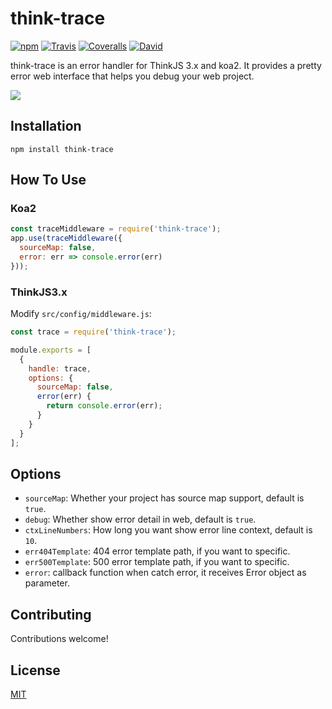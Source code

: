 # think-trace

[![npm](https://img.shields.io/npm/v/think-trace.svg?style=flat-square)]()
[![Travis](https://img.shields.io/travis/thinkjs/think-trace.svg?style=flat-square)]()
[![Coveralls](https://img.shields.io/coveralls/thinkjs/think-trace/master.svg?style=flat-square)]()
[![David](https://img.shields.io/david/thinkjs/think-trace.svg?style=flat-square)]()

think-trace is an error handler for ThinkJS 3.x and koa2. It provides a pretty error web interface that helps you debug your web project.

![](https://p1.ssl.qhimg.com/t0105986ac7dfc1c197.png)

## Installation

```
npm install think-trace
```

## How To Use


### Koa2

```js
const traceMiddleware = require('think-trace');
app.use(traceMiddleware({
  sourceMap: false,
  error: err => console.error(err)
}));
```

### ThinkJS3.x

Modify `src/config/middleware.js`:

```js
const trace = require('think-trace');

module.exports = [
  {
    handle: trace, 
    options: {
      sourceMap: false,
      error(err) {
        return console.error(err);
      }
    }
  }
];
```

## Options

- `sourceMap`: Whether your project has source map support, default is `true`.
- `debug`: Whether show error detail in web, default is `true`. 
- `ctxLineNumbers`: How long you want show error line context, default is `10`.
- `err404Template`: 404 error template path, if you want to specific.
- `err500Template`: 500 error template path, if you want to specific.
- `error`: callback function when catch error, it receives Error object as parameter.

## Contributing

Contributions welcome!

## License

[MIT](https://github.com/thinkjs/think-trace/blob/master/LICENSE)
